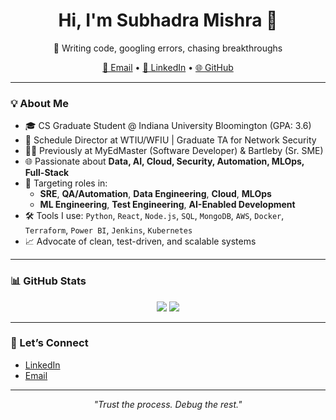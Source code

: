 <h1 align="center"><strong>Hi, I'm Subhadra Mishra 👋</strong></h1>
<p align="center">🧠 Writing code, googling errors, chasing breakthroughs</p>

<p align="center">
  <a href="mailto:subhadramishrag@gmail.com">📧 Email</a> •
  <a href="https://www.linkedin.com/in/subhadra-mishra/">💼 LinkedIn</a> •
  <a href="https://github.com/Subhadra-Mishra-iub">🌐 GitHub</a>
</p>

---

### 💡 About Me

- 🎓 CS Graduate Student @ Indiana University Bloomington (GPA: 3.6)
- 💼 Schedule Director at WTIU/WFIU | Graduate TA for Network Security
- 👨‍💻 Previously at MyEdMaster (Software Developer) & Bartleby (Sr. SME)
- 🌐 Passionate about **Data, AI, Cloud, Security, Automation, MLOps, Full-Stack**
- 🔧 Targeting roles in:
  - **SRE**, **QA/Automation**, **Data Engineering**, **Cloud**, **MLOps**
  - **ML Engineering**, **Test Engineering**, **AI-Enabled Development**
- 🛠️ Tools I use: `Python`, `React`, `Node.js`, `SQL`, `MongoDB`, `AWS`, `Docker`, `Terraform`, `Power BI`, `Jenkins`, `Kubernetes`
- 📈 Advocate of clean, test-driven, and scalable systems

---

### 📊 GitHub Stats

<p align="center">
  <img src="https://github-readme-stats.vercel.app/api?username=Subhadra-Mishra-iub&show_icons=true&theme=radical" />
  <img src="https://github-readme-stats.vercel.app/api/top-langs/?username=Subhadra-Mishra-iub&layout=compact&theme=radical" />
</p>

---

### 🤝 Let’s Connect

- [LinkedIn](https://www.linkedin.com/in/subhadra-mishra/)
- [Email](mailto:subhadramishrag@gmail.com)

---

<p align="center">
  <i>"Trust the process. Debug the rest."</i>
</p>
